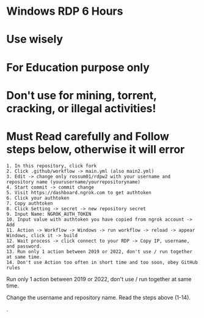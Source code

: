 # Windows RDP 6 Hours
# Use wisely
# For Education purpose only
# Don't use for mining, torrent, cracking, or illegal activities!
# Must Read carefully and Follow steps below, otherwise it will error

```
1. In this repository, click fork
2. Click .github/workflow -> main.yml (also main2.yml)
3. Edit -> change only rossum01/rdpw2 with your username and repository name (yourusername/yourrepositoryname)
4. Start commit -> commit change
5. Visit https://dashboard.ngrok.com to get authtoken
6. Click your authtoken
7. Copy authtoken
8. Click Setting -> secret -> new repository secret
9. Input Name: NGROK_AUTH_TOKEN
10. Input value with authtoken you have copied from ngrok account -> Add
11. Action -> Workflow -> Windows -> run workflow -> reload -> appear Windows, click it -> build
12. Wait process -> click connect to your RDP -> Copy IP, username, and password.
13. Run only 1 action between 2019 or 2022, don't use / run together at same time.
14. Don't use Action too often in short time and too soon, obey GitHub rules
```

Run only 1 action between 2019 or 2022, don't use / run together at same time.

Change the username and repository name. Read the steps above (1-14).

.
